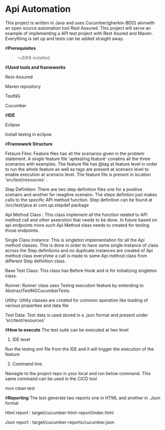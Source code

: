 # Api Automation
 
This project is written in Java and uses Cucumber(gherkin-BDD) alonwith an open source automation tool Rest Assured. This project will serve an example of implementing a API test project with Rest Asured and Maven. Everything is set up and tests can be added straight away. 

#**Prerequisites**
>=JDK8 installed

#**Used tools and frameworks**

Rest-Assured

Maven repository

TestNG

Cucumber

#**IDE**

Eclipse

Install testng in eclipse

#**Framework Structure**

Fetaure Files: Feature files has all the scenarios given in the problem statement. A single feature file 'apitesting.feature' conatins all the three scenarios with examples. The feature file has @tag at feature level in order to run the whole feature as well as tags are present at scenairo level to enable execution at scenario level. The feature file is present in location 'src/test/resoucres' .

Step Definition: There are two step definition files one for a positive scenairo and another for neagtive scenairo. The steps defintion just makes calls to the specific API method function. Step definition can be found at /src/test/java at com.qa.stepdef package

Api Method Class : This class implement all the function related to API method call and other asserstion that needs to be done. In future based on api endpoints more such Api Method class needs to created for testing those endpoints.

Single Class instance: This is singleton implementation for all the Api method classes. This is done in order to have same single instance of class across the Step definitions and no duplicate instances are created of Api method class everytime a call is made to same Api method class from different Step definition class.

Base Test Class: This class has Before Hook and is for initializing singleton class.

Runner: Runner class uses Testng execution feature by extending to AbstractTestNGCucumberTests.

Utility: Utility classes are created for common operation like loading of various properties and data file

Test Data: Test data is used stored in a .json format and present under 'src/test/resources'

#**How to execute**
The test suite can be executed at two level
1. IDE level

Run the testng.xml file from the IDE and it will trigger the execution of the feature

2. Command line.

Naviagte to the project repo in your local and run below command. This same command can be used in the CICD tool

mvn clean test

#**Reporting**
The test generate two reports one in HTML and another in .Json format

Html report : target/cucumber-html-report/index.html

Json report : target/cucumber-reports/cucumber.json
